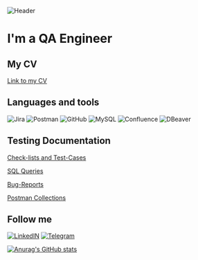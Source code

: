 ![Header](https://user-images.githubusercontent.com/113775068/194911002-d9a06bd2-1008-4bc6-9fab-d97f9a5cefbe.png)

# I'm a QA Engineer

## My CV
[Link to my CV](https://drive.google.com/file/d/1Nl0MVemze_GDPPKxcyBRMQux1NOGDbkA/view?usp=sharing)

## Languages and tools
![Jira](https://img.shields.io/badge/-JIRA-090909?style=for-the-badge&logo=Jira&logoColor=0000FF)
![Postman](https://img.shields.io/badge/-Postman-090909?style=for-the-badge&logo=Postman&logoColor=FFA500)
![GitHub](https://img.shields.io/badge/-GITHUB-090909?style=for-the-badge&logo=GITHUB&logoColor=ADD8E6)
![MySQL](https://img.shields.io/badge/-MYSQL-090909?style=for-the-badge&logo=MYSQL&logoColor=0000FF)
![Confluence](https://img.shields.io/badge/-Confluence-090909?style=for-the-badge&logo=Confluence&logoColor=0000FF)
![DBeaver](https://img.shields.io/badge/-DBeaver-090909?style=for-the-badge&logo=DBeaverL&logoColor=0000FF)

## Testing Documentation
[Check-lists and Test-Cases](https://drive.google.com/drive/folders/1v259sauCLyQQme6WlJzhKvjuKg-Zy1yp?usp=sharing)

[SQL Queries](https://github.com/DashutaMD/MySQL_samples)

[Bug-Reports](https://drive.google.com/drive/folders/1QBqF9Ncfccxv3CfjO-wWIpza2H15FuJP?usp=sharing)

[Postman Collections](https://www.postman.com/rookmd/workspace/myspace)

## Follow me
[![LinkedIN](https://img.shields.io/badge/-LinkedIn-090909?style=for-the-badge&logo=LinkedIn&logoColor=0000FF)](https://www.linkedin.com/in/daria-mi)
[![Telegram](https://img.shields.io/badge/-Telegram-090909?style=for-the-badge&logo=Telegram&logoColor=0000FF)](https://t.me/DashutaMD)


[![Anurag's GitHub stats](https://github-readme-stats.vercel.app/api?username=DashutaMD)](https://github.com/anuraghazra/github-readme-stats)
